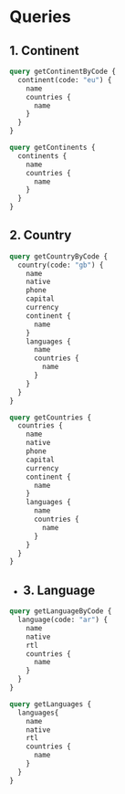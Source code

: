 # Queries


## 1. Continent
```graphql
query getContinentByCode {
  continent(code: "eu") {
    name
    countries {
      name
    }
  }
}
```

```graphql
query getContinents {
  continents {
    name
    countries {
      name
    }
  }
}
```

## 2. Country
```graphql
query getCountryByCode {
  country(code: "gb") {
    name
    native
    phone
    capital
    currency
    continent {
      name
    }
    languages {
      name
      countries {
        name
      }
    }
  }
}
```

```graphql
query getCountries {
  countries {
    name
    native
    phone
    capital
    currency
    continent {
      name
    }
    languages {
      name
      countries {
        name
      }
    }
  }
}
```

- ## 3. Language
```graphql
query getLanguageByCode {
  language(code: "ar") {
    name
    native
    rtl
    countries {
      name
    }
  }
}
```

```graphql
query getLanguages {
  languages{
    name
    native
    rtl
    countries {
      name
    }
  }
}
```
